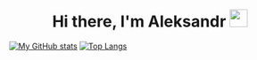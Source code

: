 <h1 align="center">Hi there, I'm Aleksandr</a> 
<img src="https://github.com/blackcater/blackcater/raw/main/images/Hi.gif" height="32"/></h1>

[![My GitHub stats](https://github-readme-stats.vercel.app/api?username=klotzgal)](https://github.com/anuraghazra/github-readme-stats)
[![Top Langs](https://github-readme-stats.vercel.app/api/top-langs/?username=klotzgal&layout=compact)](https://github.com/anuraghazra/github-readme-stats)


